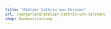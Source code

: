```yaml
---
title: "Atelier Cathrin von Cersten"
url: /wangerland/atelier-cathrin-von-cersten/
shop: Raumausstattung
---
```

